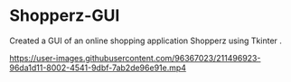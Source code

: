 # Shopperz-GUI

Created a GUI of an online shopping application Shopperz using Tkinter .


https://user-images.githubusercontent.com/96367023/211496923-96da1d11-8002-4541-9dbf-7ab2de96e91e.mp4

